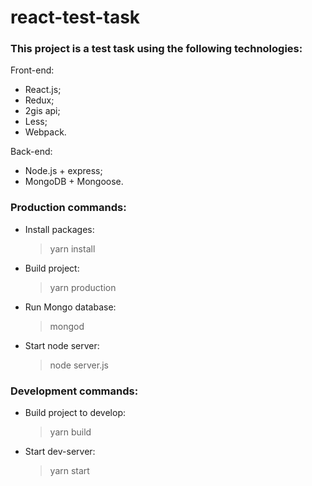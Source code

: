 # react-test-task

### This project is a test task using the following technologies:

Front-end:

+ React.js;
+ Redux;
+ 2gis api;
+ Less;
+ Webpack.

Back-end:

+ Node.js + express;
+ MongoDB + Mongoose.


### Production commands: ### 

+ Install packages: 

    >yarn install

+ Build project:

    >yarn production

+ Run Mongo database:

    >mongod

+ Start node server:

    >node server.js

### Development commands: ###

+ Build project to develop:
                
    >yarn build

+ Start dev-server:

    >yarn start